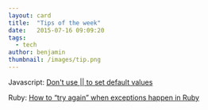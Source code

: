 ```yaml
---
layout: card
title:  "Tips of the week"
date:   2015-07-16 09:09:20
tags:
  - tech
author: benjamin
thumbnail: /images/tip.png
---
```

Javascript: <a href="http://www.codereadability.com/javascript-default-parameters-with-or-operator/">Don't use || to set default values</a>

Ruby: <a href="http://blog.honeybadger.io/how-to-try-again-when-exceptions-happen-in-ruby/">How to “try again” when exceptions happen in Ruby</a>
